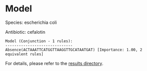 
# Model

Species: escherichia coli

Antibiotic: cefalotin

```
Model (Conjunction - 1 rules):
------------------------------
Absence(ACTAAATTCATGGTTAAGGTTGCATAATGAT) [Importance: 1.00, 2 equivalent rules]

```

For details, please refer to the [results directory](../../../../../results/scm_b/escherichia%20coli/cefalotin/repeat_5/).


